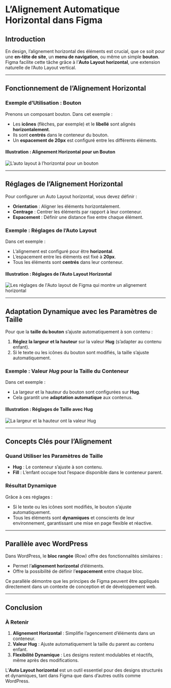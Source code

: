 # L’Alignement Automatique Horizontal dans Figma

## Introduction

En design, l’alignement horizontal des éléments est crucial, que ce soit pour une **en-tête de site**, un **menu de navigation**, ou même un simple **bouton**. Figma facilite cette tâche grâce à l’**Auto Layout horizontal**, une extension naturelle de l’Auto Layout vertical.

---

## Fonctionnement de l’Alignement Horizontal

### Exemple d’Utilisation : Bouton

Prenons un composant bouton. Dans cet exemple :
- Les **icônes** (flèches, par exemple) et le **libellé** sont alignés **horizontalement**.
- Ils sont **centrés** dans le conteneur du bouton.
- Un **espacement de 20px** est configuré entre les différents éléments.

#### Illustration : Alignement Horizontal pour un Bouton

![L’auto layout à l’horizontal pour un bouton](/grimoire/img/auto-layout-horizontal-figma.jpg.avif)

---

## Réglages de l’Alignement Horizontal

Pour configurer un Auto Layout horizontal, vous devez définir :
- **Orientation** : Aligner les éléments horizontalement.
- **Centrage** : Centrer les éléments par rapport à leur conteneur.
- **Espacement** : Définir une distance fixe entre chaque élément.

### Exemple : Réglages de l’Auto Layout

Dans cet exemple :
- L’alignement est configuré pour être **horizontal**.
- L’espacement entre les éléments est fixé à **20px**.
- Tous les éléments sont **centrés** dans leur conteneur.

#### Illustration : Réglages de l’Auto Layout Horizontal

![Les réglages de l'Auto layout de Figma qui montre un alignement horizontal](/grimoire/img/figma-auto-layout-settings.jpg.avif)

---

## Adaptation Dynamique avec les Paramètres de Taille

Pour que la **taille du bouton** s’ajuste automatiquement à son contenu :
1. **Réglez la largeur et la hauteur** sur la valeur **Hug** (s’adapter au contenu enfant).
2. Si le texte ou les icônes du bouton sont modifiés, la taille s’ajuste automatiquement.

### Exemple : Valeur *Hug* pour la Taille du Conteneur

Dans cet exemple :
- La largeur et la hauteur du bouton sont configurées sur **Hug**.
- Cela garantit une **adaptation automatique** aux contenus.

#### Illustration : Réglages de Taille avec Hug

![La largeur et la hauteur ont la valeur Hug](/grimoire/img/taille-auto-hug-figma.jpg.avif)

---

## Concepts Clés pour l’Alignement

### Quand Utiliser les Paramètres de Taille

- **Hug** : Le conteneur s’ajuste à son contenu.
- **Fill** : L’enfant occupe tout l’espace disponible dans le conteneur parent.

### Résultat Dynamique

Grâce à ces réglages :
- Si le texte ou les icônes sont modifiés, le bouton s’ajuste automatiquement.
- Tous les éléments sont **dynamiques** et conscients de leur environnement, garantissant une mise en page flexible et réactive.

---

## Parallèle avec WordPress

Dans WordPress, le **bloc rangée** (Row) offre des fonctionnalités similaires :
- Permet l’**alignement horizontal** d’éléments.
- Offre la possibilité de définir l’**espacement** entre chaque bloc.

Ce parallèle démontre que les principes de Figma peuvent être appliqués directement dans un contexte de conception et de développement web.

---

## Conclusion

### À Retenir

1. **Alignement Horizontal** : Simplifie l’agencement d’éléments dans un conteneur.
2. **Valeur Hug** : Ajuste automatiquement la taille du parent au contenu enfant.
3. **Flexibilité Dynamique** : Les designs restent modulables et réactifs, même après des modifications.

L’**Auto Layout horizontal** est un outil essentiel pour des designs structurés et dynamiques, tant dans Figma que dans d’autres outils comme WordPress.
